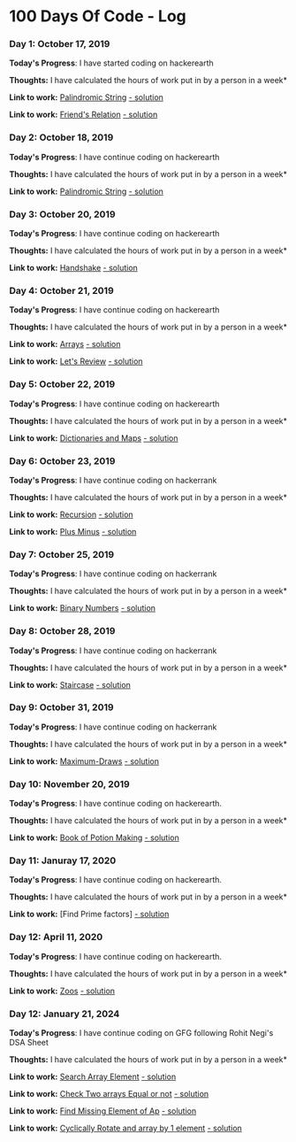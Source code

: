 # 100 Days Of Code - Log

### Day 1: October 17, 2019

**Today's Progress**: I have started coding on hackerearth

**Thoughts:** I have calculated the hours of work put in by a person in a week* 

**Link to work:** [Palindromic String](https://www.hackerearth.com/practice/basic-programming/input-output/basics-of-input-output/practice-problems/algorithm/palindrome-check-2/) [- solution](https://github.com/DEEKSHANT-123/Compititive-Coding/blob/master/Heackerearth/Basic%20of%20IO/Palindromic%20String.py)

**Link to work:** [Friend's Relation](https://www.hackerearth.com/practice/basic-programming/input-output/basics-of-input-output/practice-problems/algorithm/friends-relationship-1/) [- solution](https://github.com/DEEKSHANT-123/Compititive-Coding/blob/master/Heackerearth/Basic%20of%20IO/Friend's%20Relation.py)

### Day 2: October 18, 2019

**Today's Progress**: I have continue coding on hackerearth

**Thoughts:** I have calculated the hours of work put in by a person in a week* 

**Link to work:** [Palindromic String](https://www.hackerrank.com/challenges/compare-the-triplets/problem) [- solution](https://github.com/DEEKSHANT-123/Compititive-Coding/blob/master/Heackerearth/Basic%20of%20IO/Compare%20the%20Triplets.py)

### Day 3: October 20, 2019

**Today's Progress**: I have continue coding on hackerearth

**Thoughts:** I have calculated the hours of work put in by a person in a week* 

**Link to work:** [Handshake](https://www.hackerrank.com/challenges/handshake/problem) [- solution](https://github.com/DEEKSHANT-123/Compititive-Coding/blob/master/Heackerearth/Basic%20of%20IO/Handshake.py)

### Day 4: October 21, 2019

**Today's Progress**: I have continue coding on hackerearth

**Thoughts:** I have calculated the hours of work put in by a person in a week* 

**Link to work:** [Arrays](https://www.hackerrank.com/challenges/30-arrays/problem) [- solution](https://github.com/DEEKSHANT-123/Compititive-Coding/blob/master/Hackerrank/Basic%20of%20IO/Arrays.py)

**Link to work:** [Let's Review](https://www.hackerrank.com/challenges/30-review-loop/problem) [- solution](https://github.com/DEEKSHANT-123/Compititive-Coding/blob/master/Hackerrank/Basic%20of%20IO/Let's%20Review.py)

### Day 5: October 22, 2019

**Today's Progress**: I have continue coding on hackerearth

**Thoughts:** I have calculated the hours of work put in by a person in a week* 

**Link to work:** [Dictionaries and Maps](https://www.hackerrank.com/challenges/30-dictionaries-and-maps/problem) [- solution](https://github.com/DEEKSHANT-123/Compititive-Coding/blob/master/Hackerrank/Basic%20of%20IO/Dictionaries%20and%20Maps.py)

### Day 6: October 23, 2019

**Today's Progress**: I have continue coding on hackerrank

**Thoughts:** I have calculated the hours of work put in by a person in a week* 

**Link to work:** [Recursion](https://www.hackerrank.com/challenges/30-recursion/problem) [- solution](https://github.com/DEEKSHANT-123/Compititive-Coding/blob/master/Hackerrank/Basic%20of%20IO/Recursion.py)

**Link to work:** [Plus Minus](https://www.hackerrank.com/challenges/plus-minus/problem) [- solution](https://github.com/DEEKSHANT-123/Compititive-Coding/blob/master/Hackerrank/Basic%20of%20IO/Plus%20Minus.py)

### Day 7: October 25, 2019

**Today's Progress**: I have continue coding on hackerrank

**Thoughts:** I have calculated the hours of work put in by a person in a week* 

**Link to work:** [Binary Numbers](https://www.hackerrank.com/challenges/30-binary-numbers/problem) [- solution](https://github.com/DEEKSHANT-123/Compititive-Coding/blob/master/Hackerrank/Basic%20of%20IO/Binary%20Numbers.py)

### Day 8: October 28, 2019

**Today's Progress**: I have continue coding on hackerrank

**Thoughts:** I have calculated the hours of work put in by a person in a week* 

**Link to work:** [Staircase](https://www.hackerrank.com/challenges/staircase/problem) [- solution](https://github.com/DEEKSHANT-123/Compititive-Coding/blob/master/Hackerrank/Basic%20of%20IO/Staircase.py)

### Day 9: October 31, 2019

**Today's Progress**: I have continue coding on hackerrank

**Thoughts:** I have calculated the hours of work put in by a person in a week* 

**Link to work:** [Maximum-Draws](https://www.hackerrank.com/challenges/maximum-draws/problem) [- solution](https://github.com/DEEKSHANT-123/Compititive-Coding/blob/master/Hackerrank/Basic%20of%20IO/Maximum-Draws.py)

### Day 10: November 20, 2019

**Today's Progress**: I have continue coding on hackerearth.

**Thoughts:** I have calculated the hours of work put in by a person in a week* 

**Link to work:** [Book of Potion Making](https://www.hackerearth.com/practice/basic-programming/input-output/basics-of-input-output/practice-problems/algorithm/sum-it-if-you-can-4867f851/) [- solution](https://github.com/DEEKSHANT-123/Compititive-Coding/blob/master/Heackerearth/Basic%20of%20IO/Book%20of%20Potion%20Making.py)

### Day 11: Januray 17, 2020

**Today's Progress**: I have continue coding on hackerearth.

**Thoughts:** I have calculated the hours of work put in by a person in a week* 

**Link to work:** [Find Prime factors] [- solution](https://github.com/DEEKSHANT-123/Compititive-Coding/blob/master/Heackerearth/Basic%20of%20IO/prime_fectors.py)

### Day 12: April 11, 2020

**Today's Progress**: I have continue coding on hackerearth.

**Thoughts:** I have calculated the hours of work put in by a person in a week* 

**Link to work:** [Zoos](https://www.hackerearth.com/practice/basic-programming/input-output/basics-of-input-output/practice-problems/algorithm/is-zoo-f6f309e7/) [- solution](https://github.com/DEEKSHANT-123/Compititive-Coding/blob/master/Heackerearth/Basic%20of%20IO/Zoos.py)


### Day 12: January 21, 2024

**Today's Progress**: I have continue coding on GFG following Rohit Negi's DSA Sheet

**Thoughts:** I have calculated the hours of work put in by a person in a week* 

**Link to work:** [Search Array Element](https://www.geeksforgeeks.org/problems/search-an-element-in-an-array-1587115621/1?page=1&difficulty%5B%5D=-1&category%5B%5D=Arrays&sortBy=submissions) [- solution](https://github.com/DEEKSHANT-123/Compititive-Coding/blob/master/GFG/Q1Search_Elemenet_Array.py)

**Link to work:** [Check Two arrays Equal or not](https://www.geeksforgeeks.org/problems/check-if-two-arrays-are-equal-or-not3847/1?page=1&difficulty%5B%5D=-1&category%5B%5D=Arrays&sortBy=submissions) [- solution](https://github.com/DEEKSHANT-123/Compititive-Coding/blob/master/GFG/Q2Cheacking_Array_Equal_or_Not.py)

**Link to work:** [Find Missing Element of Ap](https://www.geeksforgeeks.org/problems/missing-element-of-ap2228/1?page=2&difficulty%5B%5D=0&status%5B%5D=solved&category%5B%5D=Arrays&sortBy=submissions) [- solution](https://github.com/DEEKSHANT-123/Compititive-Coding/blob/master/GFG/Q3Missing_AP_Element.py)

**Link to work:** [Cyclically Rotate and array by 1 element](https://www.geeksforgeeks.org/problems/cyclically-rotate-an-array-by-one2614/1?page=1&difficulty%5B%5D=-1&category%5B%5D=Arrays&sortBy=submissions) [- solution](https://github.com/DEEKSHANT-123/Compititive-Coding/blob/master/GFG/Q4Rotate_By_One_Element.py)

